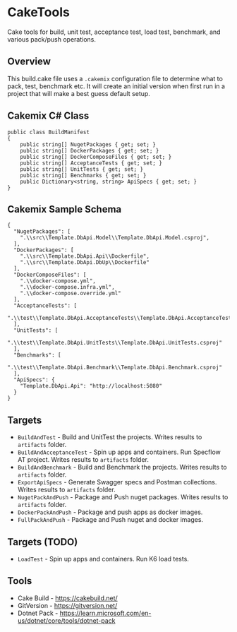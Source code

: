 # CakeTools
Cake tools for build, unit test, acceptance test, load test, benchmark, and various pack/push operations.

## Overview
This build.cake file uses a `.cakemix` configuration file to determine what to pack, test, benchmark etc. It will create an initial version when first run in a project that will make a best guess default setup.

## Cakemix C# Class

```
public class BuildManifest
{
	public string[] NugetPackages { get; set; }
	public string[] DockerPackages { get; set; }
	public string[] DockerComposeFiles { get; set; }
	public string[] AcceptanceTests { get; set; }
	public string[] UnitTests { get; set; }
	public string[] Benchmarks { get; set; }
	public Dictionary<string, string> ApiSpecs { get; set; }
}
```

## Cakemix Sample Schema

```
{
  "NugetPackages": [
    ".\\src\\Template.DbApi.Model\\Template.DbApi.Model.csproj",
  ],
  "DockerPackages": [
    ".\\src\\Template.DbApi.Api\\Dockerfile",
    ".\\src\\Template.DbApi.DbUp\\Dockerfile"
  ],
  "DockerComposeFiles": [
    ".\\docker-compose.yml",
    ".\\docker-compose.infra.yml",
    ".\\docker-compose.override.yml"
  ],
  "AcceptanceTests": [
    ".\\test\\Template.DbApi.AcceptanceTests\\Template.DbApi.AcceptanceTests.csproj"
  ],
  "UnitTests": [
    ".\\test\\Template.DbApi.UnitTests\\Template.DbApi.UnitTests.csproj"
  ],
  "Benchmarks": [
    ".\\test\\Template.DbApi.Benchmark\\Template.DbApi.Benchmark.csproj"
  ],
  "ApiSpecs": {
    "Template.DbApi.Api": "http://localhost:5080"
  }
}
```

## Targets
* `BuildAndTest` - Build and UnitTest the projects. Writes results to `artifacts` folder.
* `BuildAndAcceptanceTest` - Spin up apps and containers. Run Specflow AT project. Writes results to `artifacts` folder.
* `BuildAndBenchmark` - Build and Benchmark the projects. Writes results to `artifacts` folder.
* `ExportApiSpecs` - Generate Swagger specs and Postman collections. Writes results to `artifacts` folder.
* `NugetPackAndPush` - Package and Push nuget packages. Writes results to `artifacts` folder.
* `DockerPackAndPush` - Package and push apps as docker images.
* `FullPackAndPush` - Package and Push nuget and docker images.

## Targets (TODO)
* `LoadTest` - Spin up apps and containers. Run K6 load tests.

## Tools
* Cake Build - https://cakebuild.net/
* GitVersion - https://gitversion.net/
* Dotnet Pack - https://learn.microsoft.com/en-us/dotnet/core/tools/dotnet-pack
